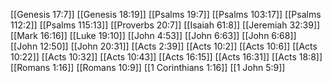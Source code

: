 [[Genesis 17:7]]
[[Genesis 18:19]]
[[Psalms 19:7]]
[[Psalms 103:17]]
[[Psalms 112:2]]
[[Psalms 115:13]]
[[Proverbs 20:7]]
[[Isaiah 61:8]]
[[Jeremiah 32:39]]
[[Mark 16:16]]
[[Luke 19:10]]
[[John 4:53]]
[[John 6:63]]
[[John 6:68]]
[[John 12:50]]
[[John 20:31]]
[[Acts 2:39]]
[[Acts 10:2]]
[[Acts 10:6]]
[[Acts 10:22]]
[[Acts 10:32]]
[[Acts 10:43]]
[[Acts 16:15]]
[[Acts 16:31]]
[[Acts 18:8]]
[[Romans 1:16]]
[[Romans 10:9]]
[[1 Corinthians 1:16]]
[[1 John 5:9]]
